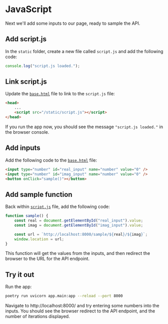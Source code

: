 # JavaScript

Next we'll add some inputs to our page, ready to sample the API.

## Add script.js

In the `static` folder, create a new file called `script.js` and add the following code:

```js
console.log("script.js loaded.");
```

## Link script.js

Update the [`base.html`](./templates/base.html) file to link to the `script.js` file:

```html
<head>
    ...
    <script src="/static/script.js"></script>
</head>
```

If you run the app now, you should see the message `"script.js loaded."` in the browser console.

## Add inputs

Add the following code to the [`base.html`](./templates/index.html) file:

```html
<input type="number" id="real_input" name="number" value="0" />
<input type="number" id="imag_input" name="number" value="0" />
<button onClick="sample()"></button>
```

## Add sample function

Back within [`script.js`](./static/script.js) file, add the following code:

```js
function sample() {
    const real = document.getElementById("real_input").value;
    const imag = document.getElementById("imag_input").value;

    const url = `http://localhost:8000/sample/${real}/${imag}`;
    window.location = url;
}
```

This function will get the values from the inputs, and then redirect the browser to the URL for the API endpoint.

## Try it out

Run the app:

```bash
poetry run uvicorn app.main:app --reload --port 8000
```

Navigate to http://localhost:8000/ and try entering some numbers into the inputs.
You should see the browser redirect to the API endpoint, and the number of iterations displayed.
